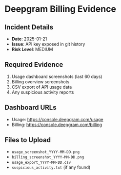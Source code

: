 # Deepgram Billing Evidence

## Incident Details
- **Date**: 2025-01-21
- **Issue**: API key exposed in git history
- **Risk Level**: MEDIUM

## Required Evidence
1. Usage dashboard screenshots (last 60 days)
2. Billing overview screenshots 
3. CSV export of API usage data
4. Any suspicious activity reports

## Dashboard URLs
- Usage: https://console.deepgram.com/usage
- Billing: https://console.deepgram.com/billing

## Files to Upload
- `usage_screenshot_YYYY-MM-DD.png`
- `billing_screenshot_YYYY-MM-DD.png` 
- `usage_export_YYYY-MM-DD.csv`
- `suspicious_activity.txt` (if any found)
